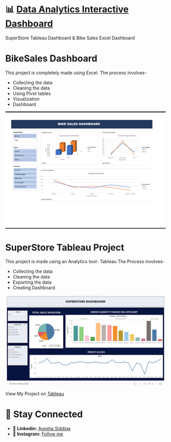 # 📊 <ins>Data Analytics Interactive Dashboard</ins>
 SuperStore Tableau Dashboard & Bike Sales Excel Dashboard

# BikeSales Dashboard
This project is completely made using Excel.
The process involves- 
* Collecting the data
* Cleaning the data
* Using Pivot tables
* Visualization
* Dashboard

![](./BikeSales/Dashboard.png)

# SuperStore Tableau Project
This project is made using an Analytics tool- Tableau
The Process involves-
* Collecting the data
* Cleaning the data
* Exporting the data
* Creating Dashboard

![](./SuperStore/Dashboard.png)

View My Project on [Tableau](https://public.tableau.com/app/profile/ayesha.siddiqa8048/viz/SuperStoreDashboard_17095719073680/SUPERSTOREDASHBOARD)

 # 🤝 Stay Connected
 - 💼 **Linkedin:** [Ayesha Siddiqa](https://www.linkedin.com/in/ayesha67?utm_source=share&utm_campaign=share_via&utm_content=profile&utm_medium=android_app)
 - 📸 **Instagram:** [Follow me](https://www.instagram.com/__ayesh_7?igsh=OGQ5ZDc2ODk2ZA==)